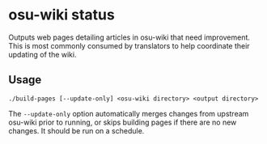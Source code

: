 # osu-wiki status

Outputs web pages detailing articles in osu-wiki that need improvement. This is most commonly consumed by translators to help coordinate their updating of the wiki.

## Usage

```
./build-pages [--update-only] <osu-wiki directory> <output directory>
```

The `--update-only` option automatically merges changes from upstream osu-wiki prior to running, or skips building pages if there are no new changes. It should be run on a schedule.
